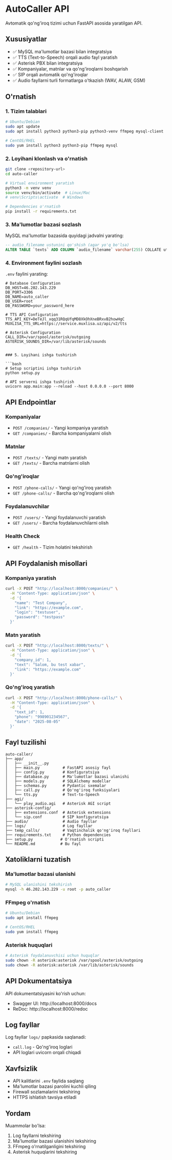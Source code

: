 # AutoCaller API

Avtomatik qo'ng'iroq tizimi uchun FastAPI asosida yaratilgan API.

## Xususiyatlar

- ✅ MySQL ma'lumotlar bazasi bilan integratsiya
- ✅ TTS (Text-to-Speech) orqali audio fayl yaratish
- ✅ Asterisk PBX bilan integratsiya
- ✅ Kompaniyalar, matnlar va qo'ng'iroqlarni boshqarish
- ✅ SIP orqali avtomatik qo'ng'iroqlar
- ✅ Audio fayllarni turli formatlarga o'tkazish (WAV, ALAW, GSM)

## O'rnatish

### 1. Tizim talablari

```bash
# Ubuntu/Debian
sudo apt update
sudo apt install python3 python3-pip python3-venv ffmpeg mysql-client

# CentOS/RHEL
sudo yum install python3 python3-pip ffmpeg mysql
```

### 2. Loyihani klonlash va o'rnatish

```bash
git clone <repository-url>
cd auto-caller

# Virtual environment yaratish
python3 -m venv venv
source venv/bin/activate  # Linux/Mac
# venv\Scripts\activate  # Windows

# Dependencies o'rnatish
pip install -r requirements.txt
```

### 3. Ma'lumotlar bazasi sozlash

MySQL ma'lumotlar bazasida quyidagi jadvalni yarating:

```sql
-- audio_filename ustunini qo'shish (agar yo'q bo'lsa)
ALTER TABLE `texts` ADD COLUMN `audio_filename` varchar(255) COLLATE utf8mb4_unicode_ci DEFAULT NULL AFTER `link`;
```

### 4. Environment faylini sozlash

`.env` faylini yarating:

```env
# Database Configuration
DB_HOST=46.202.143.229
DB_PORT=3306
DB_NAME=auto_caller
DB_USER=root
DB_PASSWORD=your_password_here

# TTS API Configuration
TTS_API_KEY=DeTeJl_xqq31RQqUfqMD8XkOhXneBRxvB2howHgC
MUXLISA_TTS_URL=https://service.muxlisa.uz/api/v2/tts

# Asterisk Configuration
CALL_DIR=/var/spool/asterisk/outgoing
ASTERISK_SOUNDS_DIR=/var/lib/asterisk/sounds


### 5. Loyihani ishga tushirish

```bash
# Setup scriptini ishga tushirish
python setup.py

# API serverni ishga tushirish
uvicorn app.main:app --reload --host 0.0.0.0 --port 8000
```

## API Endpointlar

### Kompaniyalar

- `POST /companies/` - Yangi kompaniya yaratish
- `GET /companies/` - Barcha kompaniyalarni olish

### Matnlar

- `POST /texts/` - Yangi matn yaratish
- `GET /texts/` - Barcha matnlarni olish

### Qo'ng'iroqlar

- `POST /phone-calls/` - Yangi qo'ng'iroq yaratish
- `GET /phone-calls/` - Barcha qo'ng'iroqlarni olish

### Foydalanuvchilar

- `POST /users/` - Yangi foydalanuvchi yaratish
- `GET /users/` - Barcha foydalanuvchilarni olish

### Health Check

- `GET /health` - Tizim holatini tekshirish

## API Foydalanish misollari

### Kompaniya yaratish

```bash
curl -X POST "http://localhost:8000/companies/" \
  -H "Content-Type: application/json" \
  -d '{
    "name": "Test Company",
    "link": "https://example.com",
    "login": "testuser",
    "password": "testpass"
  }'
```

### Matn yaratish

```bash
curl -X POST "http://localhost:8000/texts/" \
  -H "Content-Type: application/json" \
  -d '{
    "company_id": 1,
    "text": "Salom, bu test xabar",
    "link": "https://example.com"
  }'
```

### Qo'ng'iroq yaratish

```bash
curl -X POST "http://localhost:8000/phone-calls/" \
  -H "Content-Type: application/json" \
  -d '{
    "text_id": 1,
    "phone": "998901234567",
    "date": "2025-08-05"
  }'
```

## Fayl tuzilishi

```
auto-caller/
├── app/
│   ├── __init__.py
│   ├── main.py          # FastAPI asosiy fayl
│   ├── config.py        # Konfiguratsiya
│   ├── database.py      # Ma'lumotlar bazasi ulanishi
│   ├── models.py        # SQLAlchemy modellar
│   ├── schemas.py       # Pydantic sxemalar
│   ├── call.py          # Qo'ng'iroq funksiyalari
│   └── tts.py           # Text-to-Speech
├── agi/
│   └── play_audio.agi   # Asterisk AGI script
├── asterisk-config/
│   ├── extensions.conf  # Asterisk extensions
│   └── sip.conf         # SIP konfiguratsiya
├── audio/               # Audio fayllar
├── logs/                # Log fayllar
├── temp_calls/          # Vaqtinchalik qo'ng'iroq fayllari
├── requirements.txt     # Python dependencies
├── setup.py            # O'rnatish scripti
└── README.md           # Bu fayl
```

## Xatoliklarni tuzatish

### Ma'lumotlar bazasi ulanishi

```bash
# MySQL ulanishini tekshirish
mysql -h 46.202.143.229 -u root -p auto_caller
```

### FFmpeg o'rnatish

```bash
# Ubuntu/Debian
sudo apt install ffmpeg

# CentOS/RHEL
sudo yum install ffmpeg
```

### Asterisk huquqlari

```bash
# Asterisk foydalanuvchisi uchun huquqlar
sudo chown -R asterisk:asterisk /var/spool/asterisk/outgoing
sudo chown -R asterisk:asterisk /var/lib/asterisk/sounds
```

## API Dokumentatsiya

API dokumentatsiyasini ko'rish uchun:
- Swagger UI: http://localhost:8000/docs
- ReDoc: http://localhost:8000/redoc

## Log fayllar

Log fayllar `logs/` papkasida saqlanadi:
- `call.log` - Qo'ng'iroq loglari
- API loglari uvicorn orqali chiqadi

## Xavfsizlik

- API kalitlarini `.env` faylida saqlang
- Ma'lumotlar bazasi parolini kuchli qiling
- Firewall sozlamalarini tekshiring
- HTTPS ishlatish tavsiya etiladi

## Yordam

Muammolar bo'lsa:
1. Log fayllarni tekshiring
2. Ma'lumotlar bazasi ulanishini tekshiring
3. FFmpeg o'rnatilganligini tekshiring
4. Asterisk huquqlarini tekshiring
